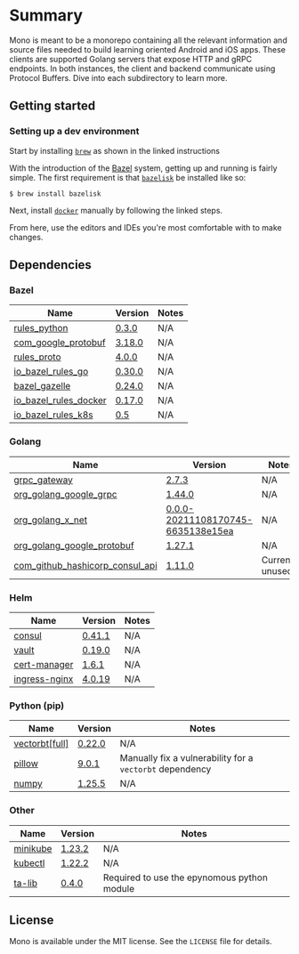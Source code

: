 # Summary

Mono is meant to be a monorepo containing all the relevant information and source files needed to build learning
oriented Android and iOS apps. These clients are supported Golang servers that expose HTTP and gRPC endpoints. In both
instances, the client and backend communicate using Protocol Buffers. Dive into each subdirectory to learn more.

## Getting started

### Setting up a dev environment

Start by installing [`brew`](https://brew.sh/) as shown in the linked instructions

With the introduction of the [Bazel](https://bazel.build/) system, getting up and running is fairly simple. The first
requirement is that [`bazelisk`](https://github.com/bazelbuild/bazelisk) be installed like so:

```
$ brew install bazelisk
```
Next, install [`docker`](https://docs.docker.com/docker-for-mac/install/) manually by following the linked steps.

From here, use the editors and IDEs you're most comfortable with to make changes.

## Dependencies

### Bazel

| Name | Version | Notes |
|------|---------|-------|
| [rules_python](https://github.com/bazelbuild/rules_python) | [0.3.0](https://github.com/bazelbuild/rules_python/releases/tag/0.3.0) | N/A |
| [com_google_protobuf](https://github.com/protocolbuffers/protobuf) | [3.18.0](https://github.com/protocolbuffers/protobuf/releases/tag/v3.18.0) | N/A |
| [rules_proto](https://github.com/bazelbuild/rules_proto) | [4.0.0](https://github.com/bazelbuild/rules_proto/releases/tag/4.0.0) | N/A |
| [io_bazel_rules_go](https://github.com/bazelbuild/rules_go) | [0.30.0](https://github.com/bazelbuild/rules_go/releases/tag/v0.30.0) | N/A |
| [bazel_gazelle](https://github.com/bazelbuild/bazel-gazelle) | [0.24.0](https://github.com/bazelbuild/bazel-gazelle/releases/tag/v0.22.3) | N/A |
| [io_bazel_rules_docker](https://github.com/bazelbuild/rules_docker) | [0.17.0](https://github.com/bazelbuild/rules_docker/releases/tag/v0.17.0)  | N/A |
| [io_bazel_rules_k8s](https://github.com/bazelbuild/rules_k8s) | [0.5](https://github.com/bazelbuild/rules_k8s/releases/tag/v0.5) | N/A |

### Golang

| Name | Version | Notes |
|------|---------|-------|
| [grpc_gateway](https://github.com/grpc-ecosystem/grpc-gateway) | [2.7.3](https://github.com/grpc-ecosystem/grpc-gateway/releases/tag/v2.7.3) | N/A |
| [org_golang_google_grpc](https://google.golang.org/grpc) | [1.44.0](https://github.com/grpc/grpc-go/releases/tag/v1.44.0) | N/A |
| [org_golang_x_net](https://golang.org/x/net) | [0.0.0-20211108170745-6635138e15ea](https://pkg.go.dev/golang.org/x/net@v0.0.0-20211108170745-6635138e15ea) | N/A |
| [org_golang_google_protobuf](https://google.golang.org/protobuf) | [1.27.1](https://pkg.go.dev/google.golang.org/protobuf@v1.27.1) | N/A |
| [com_github_hashicorp_consul_api](https://github.com/hashicorp/consul/tree/main/api) | [1.11.0](https://pkg.go.dev/github.com/hashicorp/consul/api@v1.11.0) | Currently unused |

### Helm

| Name | Version | Notes |
|------|---------|-------|
| [consul](https://github.com/hashicorp/consul-k8s) | [0.41.1](https://github.com/hashicorp/consul-k8s/releases/tag/v0.41.1) | N/A |
| [vault](https://github.com/hashicorp/vault-helm) | [0.19.0](https://github.com/hashicorp/vault-helm/releases/tag/v0.19.0) | N/A |
| [cert-manager](https://github.com/cert-manager/cert-manager) | [1.6.1](https://github.com/cert-manager/cert-manager/releases/tag/v1.6.1) | N/A |
| [ingress-nginx](https://github.com/kubernetes/ingress-nginx) | [4.0.19](https://artifacthub.io/packages/helm/ingress-nginx/ingress-nginx/4.0.19) | N/A |

### Python (pip)

| Name | Version | Notes |
|------|---------|-------|
| [vectorbt[full]](https://github.com/polakowo/vectorbt) | [0.22.0](https://pypi.org/project/vectorbt/0.22.0/) | N/A |
| [pillow](https://pypi.org/project/Pillow) | [9.0.1](https://pypi.org/project/Pillow/9.0.1/) | Manually fix a vulnerability for a `vectorbt` dependency |
| [numpy](https://pypi.org/project/numpy) | [1.25.5](https://pypi.org/project/numpy/1.21.5/) | N/A |

### Other

| Name | Version | Notes |
|------|---------|-------|
| [minikube](https://github.com/kubernetes/minikube) | [1.23.2](https://github.com/kubernetes/minikube/releases/tag/v1.23.2) | N/A |
| [kubectl](https://github.com/kubernetes/kubernetes) | [1.22.2](https://github.com/kubernetes/kubernetes/releases/tag/v1.22.2) | N/A |
| [ta-lib](https://ta-lib.org/) | [0.4.0](#) | Required to use the epynomous python module |

## License

Mono is available under the MIT license. See the `LICENSE` file for details.
